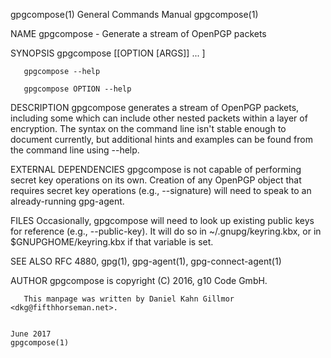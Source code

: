 gpgcompose(1)                                                                    General Commands Manual                                                                    gpgcompose(1)

NAME
       gpgcompose - Generate a stream of OpenPGP packets

SYNOPSIS
       gpgcompose [[OPTION [ARGS]] ... ]

       gpgcompose --help

       gpgcompose OPTION --help

DESCRIPTION
       gpgcompose generates a stream of OpenPGP packets, including some which can include other nested packets within a layer of encryption.  The syntax on the command line isn't stable
       enough to document currently, but additional hints and examples can be found from the command line using --help.

EXTERNAL DEPENDENCIES
       gpgcompose is not capable of performing secret key operations on its own.  Creation of any OpenPGP object that requires secret key operations (e.g.,  --signature)  will  need  to
       speak to an already-running gpg-agent.

FILES
       Occasionally,  gpgcompose  will  need  to look up existing public keys for reference (e.g., --public-key).  It will do so in ~/.gnupg/keyring.kbx, or in $GNUPGHOME/keyring.kbx if
       that variable is set.

SEE ALSO
       RFC 4880, gpg(1), gpg-agent(1), gpg-connect-agent(1)

AUTHOR
       gpgcompose is copyright (C) 2016, g10 Code GmbH.

       This manpage was written by Daniel Kahn Gillmor <dkg@fifthhorseman.net>.

                                                                                        June 2017                                                                           gpgcompose(1)
